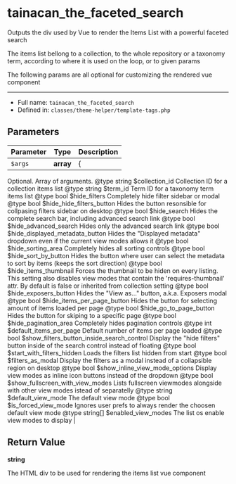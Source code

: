# tainacan_the_faceted_search


Outputs the div used by Vue to render the Items List with a powerful faceted search

The items list bellong to a collection, to the whole repository or a taxonomy term, according to where
it is used on the loop, or to given params

The following params are all optional for customizing the rendered vue component

***

* Full name: `tainacan_the_faceted_search`
* Defined in: `classes/theme-helper/template-tags.php`

## Parameters

| Parameter | Type      | Description                                                                                                                                                                                                                                                                                                                                                                                                                                                                                                                                                                                                                                                                                                                                                                                                                                                                                                                                                                                                                                                                                                                                                                                                                                                                                                                                                                                                                                                                                                                                                                                                                                                                                                                                                                                                                                                                                                                                                                                                                                                                                                                                                                                                                                                                                                                                                                                                                                     |
|-----------|-----------|-------------------------------------------------------------------------------------------------------------------------------------------------------------------------------------------------------------------------------------------------------------------------------------------------------------------------------------------------------------------------------------------------------------------------------------------------------------------------------------------------------------------------------------------------------------------------------------------------------------------------------------------------------------------------------------------------------------------------------------------------------------------------------------------------------------------------------------------------------------------------------------------------------------------------------------------------------------------------------------------------------------------------------------------------------------------------------------------------------------------------------------------------------------------------------------------------------------------------------------------------------------------------------------------------------------------------------------------------------------------------------------------------------------------------------------------------------------------------------------------------------------------------------------------------------------------------------------------------------------------------------------------------------------------------------------------------------------------------------------------------------------------------------------------------------------------------------------------------------------------------------------------------------------------------------------------------------------------------------------------------------------------------------------------------------------------------------------------------------------------------------------------------------------------------------------------------------------------------------------------------------------------------------------------------------------------------------------------------------------------------------------------------------------------------------------------------|
| `$args`   | **array** | {
Optional. Array of arguments.
@type string $collection_id								Collection ID for a collection items list
@type string $term_id									Term ID for a taxonomy term items list
@type bool 	$hide_filters								Completely hide filter sidebar or modal
@type bool 	$hide_hide_filters_button					Hides the button resonsible for collpasing filters sidebar on desktop
@type bool 	$hide_search								Hides the complete search bar, including advanced search link
@type bool 	$hide_advanced_search						Hides only the advanced search link
@type bool	$hide_displayed_metadata_button			Hides the "Displayed metadata" dropdown even if the current view modes allows it
@type bool	$hide_sorting_area							Completely hides all sorting controls
@type bool 	$hide_sort_by_button						Hides the button where user can select the metadata to sort by items (keeps the sort direction)
@type bool 	$hide_items_thumbnail						Forces the thumbnail to be hiden on every listing. This setting also disables view modes that contain the 'requires-thumbnail' attr. By default is false or inherited from collection setting
@type bool	$hide_exposers_button						Hides the "View as..." button, a.k.a. Exposers modal
@type bool 	$hide_items_per_page_button					Hides the button for selecting amount of items loaded per page
@type bool 	$hide_go_to_page_button						Hides the button for skiping to a specific page
@type bool	$hide_pagination_area						Completely hides pagination controls
@type int	$default_items_per_page						Default number of items per page loaded
@type bool 	$show_filters_button_inside_search_control	Display the "hide filters" button inside of the search control instead of floating
@type bool 	$start_with_filters_hidden					Loads the filters list hidden from start
@type bool 	$filters_as_modal							Display the filters as a modal instead of a collapsible region on desktop
@type bool 	$show_inline_view_mode_options				Display view modes as inline icon buttons instead of the dropdown
@type bool 	$show_fullscreen_with_view_modes			Lists fullscreen viewmodes alongside with other view modes istead of separatelly
@type string $default_view_mode							The default view mode
@type bool	$is_forced_view_mode						Ignores user prefs to always render the choosen default view mode
@type string[] $enabled_view_modes						The list os enable view modes to display |

## Return Value

**string**

The HTML div to be used for rendering the items list vue component
